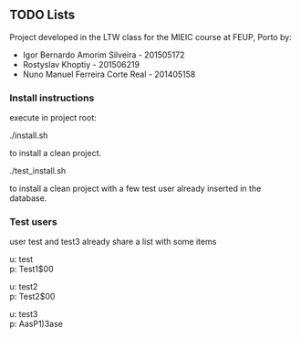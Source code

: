 ## TODO Lists

Project developed in the LTW class for the MIEIC course at FEUP, Porto by:

* Igor Bernardo Amorim Silveira - 201505172
* Rostyslav Khoptiy - 201506219
* Nuno Manuel Ferreira Corte Real - 201405158

### Install instructions

execute in project root:

./install.sh

to install a clean project.

./test_install.sh

to install a clean project with a few test user already inserted in the database.

### Test users

user test and test3 already share a list with some items

u: test  
p: Test1$00

u: test2  
p: Test2$00

u: test3  
p: AasP1)3ase
